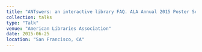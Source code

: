 ```yaml
---
title: "ANTswers: an interactive library FAQ. ALA Annual 2015 Poster Session"
collection: talks
type: "Talk"
venue: "American Libraries Association"
date: 2015-06-25
location: "San Francisco, CA"
---
```

